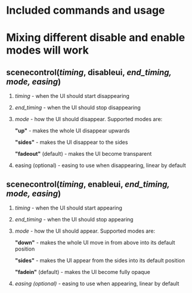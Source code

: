 # Included commands and usage
# Mixing different disable and enable modes will work
## scenecontrol(_timing_, disableui, _end_timing, mode, easing_)
1. _timing_ - when the UI should start disappearing
2. _end_timing_ - when the UI should stop disappearing
3. _mode_ - how the UI should disappear. Supported modes are:

      **"up"** - makes the whole UI disappear upwards 
  
      **"sides"** - makes the UI disappear to the sides
  
      **"fadeout"** (default) - makes the UI become transparent
  
4. easing (optional) - easing to use when disappearing, linear by default
## scenecontrol(_timing_, enableui, _end_timing, mode, easing_)
1. _timing_ - when the UI should start appearing
2. _end_timing_ - when the UI should stop appearing
3. _mode_ - how the UI should appear. Supported modes are:

      **"down"** - makes the whole UI move in from above into its default position
  
      **"sides"** - makes the UI appear from the sides into its default position
  
      **"fadein"** (default) - makes the UI become fully opaque
  
4. _easing (optional)_ - easing to use when appearing, linear by default
